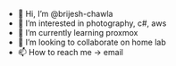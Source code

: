 - 👋 Hi, I’m @brijesh-chawla
- 👀 I’m interested in photography, c#, aws
- 🌱 I’m currently learning proxmox
- 💞️ I’m looking to collaborate on home lab
- 📫 How to reach me -> email

<!---
brijesh-chawla/brijesh-chawla is a ✨ special ✨ repository because its `README.md` (this file) appears on your GitHub profile.
You can click the Preview link to take a look at your changes.
--->
